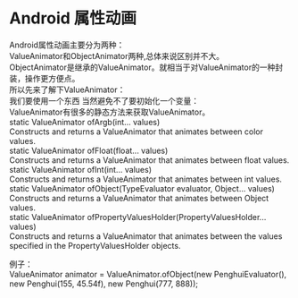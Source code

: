 # Android 属性动画
Android属性动画主要分为两种：   
ValueAnimator和ObjectAnimator两种,总体来说区别并不大。   
ObjectAnimator是继承的ValueAnimator。就相当于对ValueAnimator的一种封装，操作更方便点。   
所以先来了解下ValueAnimator：   
我们要使用一个东西 当然避免不了要初始化一个变量：   
ValueAnimator有很多的静态方法来获取ValueAnimator。   
static ValueAnimator	ofArgb(int... values)   
Constructs and returns a ValueAnimator that animates between color values.    
static ValueAnimator	ofFloat(float... values)   
Constructs and returns a ValueAnimator that animates between float values.   
static ValueAnimator	ofInt(int... values)   
Constructs and returns a ValueAnimator that animates between int values.   
static ValueAnimator	ofObject(TypeEvaluator evaluator, Object... values)   
Constructs and returns a ValueAnimator that animates between Object values.   
static ValueAnimator	ofPropertyValuesHolder(PropertyValuesHolder... values)   
Constructs and returns a ValueAnimator that animates between the values specified in the PropertyValuesHolder objects.   

例子：   
ValueAnimator animator = ValueAnimator.ofObject(new PenghuiEvaluator(), new Penghui(155, 45.54f), new Penghui(777, 888));
